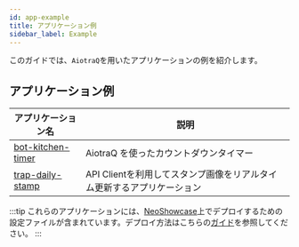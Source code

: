 ```yaml
---
id: app-example
title: アプリケーション例
sidebar_label: Example
---
```


このガイドでは、`AiotraQ`を用いたアプリケーションの例を紹介します。


## アプリケーション例

| アプリケーション名 | 説明 |
|------------|------|
| [bot-kitchen-timer](https://github.com/toshi-pono/bot-kitchen-timer) | AiotraQ を使ったカウントダウンタイマー |
| [trap-daily-stamp](https://github.com/toshi-pono/trap-daily-stamp) | API Clientを利用してスタンプ画像をリアルタイム更新するアプリケーション |

:::tip
これらのアプリケーションには、[NeoShowcase](https://github.com/traPtitech/NeoShowcase)上でデプロイするための設定ファイルが含まれています。デプロイ方法はこちらの[ガイド](/docs/guides/ns-deploy.md)を参照してください。
:::

